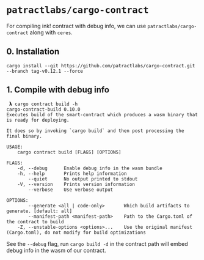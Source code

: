 # `patractlabs/cargo-contract`

For compiling ink! contract with debug info, we can use `patractlabs/cargo-contract`
along with `ceres`.

## 0. Installation

```
cargo install --git https://github.com/patractlabs/cargo-contract.git --branch tag-v0.12.1 --force
```

## 1. Compile with debug info

```
 𝝺 cargo contract build -h
cargo-contract-build 0.10.0
Executes build of the smart-contract which produces a wasm binary that is ready for deploying.

It does so by invoking `cargo build` and then post processing the final binary.

USAGE:
    cargo contract build [FLAGS] [OPTIONS]

FLAGS:
    -d, --debug      Enable debug info in the wasm bundle
    -h, --help       Prints help information
        --quiet      No output printed to stdout
    -V, --version    Prints version information
        --verbose    Use verbose output

OPTIONS:
        --generate <all | code-only>       Which build artifacts to generate. [default: all]
        --manifest-path <manifest-path>    Path to the Cargo.toml of the contract to build
    -Z, --unstable-options <options>...    Use the original manifest (Cargo.toml), do not modify for build optimizations
```

See the `--debug` flag, run `cargo build -d` in the contract path will embed
debug info in the wasm of our contract.
